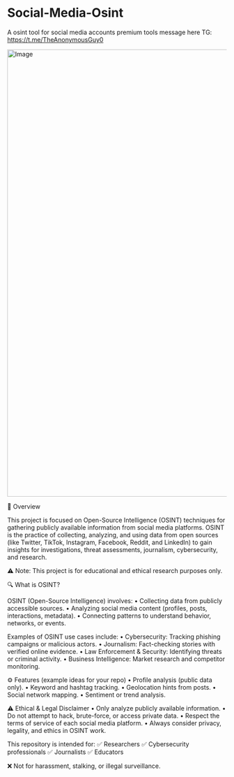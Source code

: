 # Social-Media-Osint
A osint tool for social media accounts
premium tools message here TG: https://t.me/TheAnonymousGuy0

<img width="1536" height="1024" alt="Image" src="https://github.com/user-attachments/assets/ff4648c0-7798-49ac-b20c-8ee3d8186e95" />


📌 Overview

This project is focused on Open-Source Intelligence (OSINT) techniques for gathering publicly available information from social media platforms.
OSINT is the practice of collecting, analyzing, and using data from open sources (like Twitter, TikTok, Instagram, Facebook, Reddit, and LinkedIn) to gain insights for investigations, threat assessments, journalism, cybersecurity, and research.


⚠️ Note: This project is for educational and ethical research purposes only.

🔍 What is OSINT?

OSINT (Open-Source Intelligence) involves:
	•	Collecting data from publicly accessible sources.
	•	Analyzing social media content (profiles, posts, interactions, metadata).
	•	Connecting patterns to understand behavior, networks, or events.

Examples of OSINT use cases include:
	•	Cybersecurity: Tracking phishing campaigns or malicious actors.
	•	Journalism: Fact-checking stories with verified online evidence.
	•	Law Enforcement & Security: Identifying threats or criminal activity.
	•	Business Intelligence: Market research and competitor monitoring.


 ⚙️ Features (example ideas for your repo)
	•	Profile analysis (public data only).
	•	Keyword and hashtag tracking.
	•	Geolocation hints from posts.
	•	Social network mapping.
	•	Sentiment or trend analysis.


⚠️ Ethical & Legal Disclaimer
	•	Only analyze publicly available information.
	•	Do not attempt to hack, brute-force, or access private data.
	•	Respect the terms of service of each social media platform.
	•	Always consider privacy, legality, and ethics in OSINT work.


This repository is intended for:
✅ Researchers
✅ Cybersecurity professionals
✅ Journalists
✅ Educators

❌ Not for harassment, stalking, or illegal surveillance.
